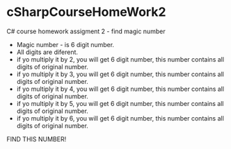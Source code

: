 # cSharpCourseHomeWork2
C# course homework assigment 2 - find magic number


 - Magic number - is 6 digit number.
 - All digits are diferent.
 - if yo multiply it by 2, you will get 6 digit number, this number contains all digits of original number.
 - if yo multiply it by 3, you will get 6 digit number, this number contains all digits of original number.
 - if yo multiply it by 4, you will get 6 digit number, this number contains all digits of original number.
 - if yo multiply it by 5, you will get 6 digit number, this number contains all digits of original number.
 - if yo multiply it by 6, you will get 6 digit number, this number contains all digits of original number.
 
 FIND THIS NUMBER!

